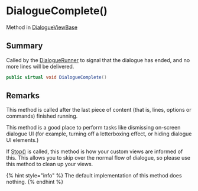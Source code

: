 # DialogueComplete()

Method in [DialogueViewBase](yarn.unity.dialogueviewbase.md)

## Summary

Called by the [DialogueRunner](yarn.unity.dialoguerunner.md) to signal that the dialogue has ended, and no more lines will be delivered.

```csharp
public virtual void DialogueComplete()
```

## Remarks

This method is called after the last piece of content (that is, lines, options or commands) finished running.

This method is a good place to perform tasks like dismissing on-screen dialogue UI (for example, turning off a letterboxing effect, or hiding dialogue UI elements.)

If [Stop()](yarn.unity.dialoguerunner.stop.md) is called, this method is how your custom views are informed of this. This allows you to skip over the normal flow of dialogue, so please use this method to clean up your views.

{% hint style="info" %}
The default implementation of this method does nothing.
{% endhint %}
